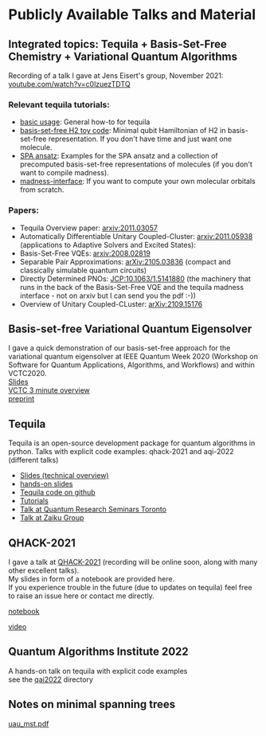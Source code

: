 # Publicly Available Talks and Material

## Integrated topics: Tequila + Basis-Set-Free Chemistry + Variational Quantum Algorithms  
Recording of a talk I gave at Jens Eisert's group, November 2021:  
[youtube.com/watch?v=c0lzuezTDTQ](https://www.youtube.com/watch?v=c0lzuezTDTQ)  

### Relevant tequila tutorials:  
- [basic usage](https://github.com/ameshkahloon/tequila-tutorials/blob/main/BasicUsage.ipynb): General how-to for tequila    
- [basis-set-free H2 toy code](https://github.com/ameshkahloon/tequila-tutorials/blob/main/ChemistryBasisSetFreeVQE.ipynb): Minimal qubit Hamiltonian of H2 in basis-set-free representation. If you don't have time and just want one molecule.  
- [SPA ansatz](https://github.com/ameshkahloon/tequila-tutorials/blob/main/ChemistrySeparablePairAnsatz.ipynb): Examples for the SPA ansatz and a collection of precomputed basis-set-free representations of molecules (if you don't want to compile madness).  
- [madness-interface](https://github.com/ameshkahloon/tequila-tutorials/blob/main/ChemistryMadnessInterface.ipynb): If you want to compute your own molecular orbitals from scratch.  

### Papers:
- Tequila Overview paper: [arxiv:2011.03057](https://arxiv.org/abs/2011.03057)     
- Automatically Differentiable Unitary Coupled-Cluster: [arxiv:2011.05938](https://arxiv.org/abs/2011.05938) (applications to Adaptive Solvers and Excited States):
- Basis-Set-Free VQEs: [arxiv:2008.02819](https://arxiv.org/abs/2008.02819)  
- Separable Pair Approximations: [arXiv:2105.03836](https://arxiv.org/abs/2105.03836) (compact and classically simulable quantum circuits)  
- Directly Determined PNOs: [JCP:10.1063/1.5141880](https://aip.scitation.org/doi/abs/10.1063/1.5141880) (the machinery that runs in the back of the Basis-Set-Free VQE and the tequila madness interface - not on arxiv but I can send you the pdf :-))  
- Overview of Unitary Coupled-CLuster: [arXiv:2109.15176](https://arxiv.org/abs/2109.15176)  



## Basis-set-free Variational Quantum Eigensolver
I gave a quick demonstration of our basis-set-free approach for the variational quantum eigensolver at IEEE Quantum Week 2020 (Workshop on Software for Quantum Applications, Algorithms, and Workflows) and within VCTC2020.  
[Slides](IEEE2020.pdf)  
[VCTC 3 minute overview](https://youtu.be/abphZdqijTc)  
[preprint](https://arxiv.org/abs/2008.02819)


## Tequila 
Tequila is an open-source development package for quantum algorithms in python. 
Talks with explicit code examples: qhack-2021 and aqi-2022 (different talks)   
- [Slides (technical overview)](tequila.pdf)  
- [hands-on slides](qai2022/talk.pdf)
- [Tequila code on github](https://github.com/aspuru-guzik-group/tequila)  
- [Tutorials](https://github.com/aspuru-guzik-group/tequila/tree/master/tutorials)   
- [Talk at Quantum Research Seminars Toronto](https://www.youtube.com/watch?v=hUdf0P2fW2E)  
- [Talk at Zaiku Group](https://www.youtube.com/watch?v=TEBS80pEp7Y)  

## QHACK-2021
I gave a talk at [QHACK-2021](https://qhack.ai/) (recording will be online soon, along with many other excellent talks).  
My slides in form of a notebook are provided here.  
If you experience trouble in the future (due to updates on tequila) feel free to raise an issue here or contact me directly.   

[notebook](qhack2021/tequila.ipynb)  

[video](https://www.youtube.com/watch?v=qme44e3W2Us)  

## Quantum Algorithms Institute 2022
A hands-on talk on tequila with explicit code examples  
see the [qai2022](qai2022) directory  

## Notes on minimal spanning trees  
[uau_mst.pdf](uau_mst.pdf)  
